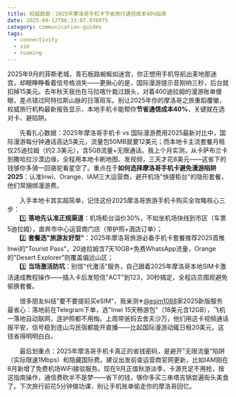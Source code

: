 ```yaml
---
title: 权威数据：2025年摩洛哥手机卡节省旅行通信成本40%指南
date: 2025-09-12T06:33:07.970975
category: communication-guides
tags:
  - connectivity
  - sim
  - roaming
---
```


2025年9月的菲斯老城，青石板路蜿蜒如迷宫，你正想用手机导航出麦地那迷宫，却眼睁睁看着信号格消失——更揪心的是，国际漫游提示音刚响三秒，后台就扣掉15美元。去年秋天我也在马拉喀什栽过跟头，对着400迪拉姆的漫游账单傻眼，差点错过阿特拉斯山脉的日落班车。别让2025年你的摩洛哥之旅重蹈覆辙，权威旅行机构最新报告显示，本地手机卡能帮你**节省通信成本40%**，关键就在选对卡、避陷阱。

　　先看扎心数据：2025年摩洛哥手机卡 vs 国际漫游费用2025最新对比中，国际漫游每分钟通话高达5美元，流量包50MB就要12美元；而本地卡主流套餐月租仅25迪拉姆（约2.3美元），含5GB流量+无限通话。我上个月实测，从卡萨布兰卡到撒哈拉沙漠边缘，全程用本地卡刷地图、发视频，三天才花8美元——这省下的钱够你多骑一回骆驼看星空了。重点在于**如何选择摩洛哥手机卡避免漫游陷阱2025**：认准Inwi、Orange、IAM三大运营商，避开机场"快捷柜台"的隐形套餐，他们常捆绑漫游费。

　　入手本地卡其实超简单，记住这份2025摩洛哥旅游手机卡购买全攻略核心三步：  
　　1️⃣ **落地先认准正规渠道**：机场柜台溢价30%，不如坐机场快线到市区（车票5迪拉姆），直奔市中心运营商门店（带护照+酒店订单）；  
　　2️⃣ **套餐选"旅游友好型"**：2025年摩洛哥旅游必备手机卡套餐推荐2025首推Inwi的"Tourist Pass"，20迪拉姆含7天10GB+免费WhatsApp流量，Orange的"Desert Explorer"则覆盖偏远山区；  
　　3️⃣ **当场激活防坑**：别信"代激活"服务，自己跟着2025年摩洛哥本地SIM卡激活速成教程操作——插入卡后发短信"ACT"到123，30秒搞定，全程店员围观避免偷换套餐。

　　很多朋友纠结"要不要提前买eSIM"，我亲测✈[@esim1088](https://t.me/s/esim1088)家2025新版服务最省心：落地前在Telegram下单，选"Inwi 15天畅游包"（18美元含12GB），飞机一落地自动联网，连护照都不用掏。上周带爸妈去舍夫沙万，他们用这卡视频通话报平安，信号稳到连山沟民宿都能开直播——比起国际漫游动辄日租20美元，这钱省得明明白白。

　　最后划重点：2025年摩洛哥手机卡真正的省钱密码，是避开"无限流量"陷阱（实际限速1Mbps）和隐藏国际费。建议出发前查运营商官网更新，比如IAM刚在8月新增了免费机场WiFi接驳服务。现在9月正值秋游淡季，卡源充足不用抢，按这指南操作，通信费砍半不是梦——省下的钱，够你多买三串塔吉锅尝遍街头美食了。下次旅行前花5分钟做功课，别让手机账单偷走你的摩洛哥回忆。